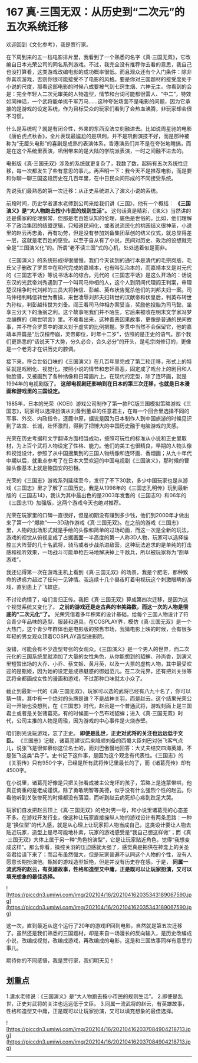 # 167 真·三国无双：从历史到“二次元”的五次系统迁移

欢迎回到《文化参考》，我是贾行家。

在下周到来的五一档电影排片里，我看到了一个熟悉的名字《真·三国无双》，它改编自日本光荣公司的同名系列游戏。不过，我完全没有推荐你去看的意思，我自己也没打算看，这类游戏改编电影的成功概率很低。而且观众还有个入门条件：除非你喜欢游戏，否则你很可能接受不了电影的风格。要是你对三国题材的接受度处于小说的尺度，那看这部电影的时候八成要被气到七窍生烟、六神无主。你看到的会是：完全年轻人二次元审美的人物造型，情节和台词可能都很雷人、“中二”，特效如同神话，一个武将能单挑千军万马……这种夸张场面不是电影的问题，因为它承接的是游戏的设定系统，作为目标受众的玩家们看到了会热血沸腾，非玩家却会很不习惯。

什么是系统呢？就是有闭合性，外来的东西没法立刻融进去。比如说周星驰的电影《唐伯虎点秋香》，全片表现最尴尬的是巩俐，并不是巩俐演技不好，而是那种被称为“无厘头电影”的喜剧是成熟的表演体系，香港演员们并不是在夸张地瞎搞，而是在这个系统里表演，巩俐带来的是大陆的学院派表演，一时之间融不进去的。

电影版《真·三国无双》涉及的系统就更复杂了，我数了数，起码有五次系统性迁移，每一次都发生了些有意思的事儿。再声明一下：我今天不是推荐电影，而是要和你聊一聊三国这段历史在几百年里，在中日民众间形成的不同接受系统。

先说我们最熟悉的第一次迁移：从正史系统进入了演义小说的系统。

前段时间，历史学者潇水老师到公司来给我们讲《三国》，他有一个概括： **《三国演义》是“大人物跑去按小市民的规则生活”。** 这句话真是精彩，《演义》当然讲的还是儒家的伦理纲常，但那是老百姓认知的伦理，底色是世俗的。比如，他们理解不了政治集团的结盟逻辑，只知道民间化，或者说流民化的桃园结义很神圣，小说里的赵云再忠勇，再有功劳，但是没有参加刘备集团草创的结义仪式，就总显得差一层，这就是老百姓的感受。以至于自从有了小说，民间对历史、政治的设想就完全是“三国演义化”的。所谓“老不读三国”式的心机，处处透着似是而非。

《三国演义》的系统形成得很缓慢。我们今天读到的通行本是清代的毛宗岗版，毛氏父子删改了罗贯中在明代完成的嘉靖本，也有叫弘治本的，而嘉靖本又是对元代的《三国志平话》等说书话本的综合。元代的《三国志平话》是这么开场的：话说东汉的光武帝刘秀遇到了一个叫司马仲相的人，这个人到阴间代理阎王判案，审理楚汉相争时代刘邦的三员大将韩信、彭越、英布状告冤杀他们的刘邦夫妇一案。司马仲相判韩信转世为曹操，来世凌辱刘邦夫妇转世的汉献帝和伏皇后，判英布转世为孙权，判彭越转世为刘备。阎王看司马仲相办案妥当，奖励他投胎为司马懿，坐享三分天下的渔翁之利。这个故事呢我们并不陌生，它后来被收在明末文学家冯梦龙编撰的《喻世明言》里。不难看出来，这种善恶因果故事，更像是普通的民间故事，并不符合罗贯中的演义对于虚实的比例把握。罗贯中当然不会保留它，他的嘉靖本开篇是“后汉桓帝崩，灵帝即位，时年十二岁”，仿照的是正史的语气。那个我们更熟悉的“话说天下大势，分久必合，合久必分”的开头，是毛宗岗修订的，更像是一个老秀才在讲历史的腔调。

接下来，符合世俗口味的《三国演义》在几百年里完成了第二轮迁移，形式上的特征就是戏剧化、视觉化，按照小说的情节和忠奸善恶，固定成了戏台上的剧目和人物脸谱，又被画到了各种绣像和日常画片上。在现代的定型，除了连环画，就是1994年的电视剧版了。 **这部电视剧还影响到在日本的第三次迁移，也就是日本漫画和游戏里的三国设定。**

1985年，日本的光荣（KOEI）游戏公司制作了第一款PC版三国模拟策略游戏《三国志》，玩家可以选择扮演从刘备到董卓的任意君主，在每一个回合里选择不同的军事、外交、内政指令，逐鹿中原，据说是因为日本制作人到中国旅游的时候见识到了故宫、长城，壮怀激烈，得到了把博大的中国历史融于电脑游戏的灵感。

光荣在历史考据和文字翻译方面相当成功，按照可玩性的标准从小说和正史里取材，为上百个武将人物设定了性格、能力。他们的美工也很精良，早期的人物头像和视觉设计，参照了从中国搜集到的三国人物绣像和连环画、香烟画；从九十年代中期以后，就重点参考了在日本大受欢迎的中国电视剧《三国演义》，那时候的曹操头像基本上就是鲍国安的扮相。

光荣的《三国志》游戏系列延续至今，发行了不下30款，多少中国玩家也是从游戏《三国志》里才了解了三国历史。我是从1998年的《三国志孔明传》玩到最新版的《三国志14》，我认为其中最出色的是2003年发售的《三国志9》和06年的《三国志11》加强版，这两个游戏今天也绝对推荐。

光荣在玩家里的口碑一直很好，但是初期没有赚到多少钱，他们到2000年才做出来了第一个“爆款”——3D动作游戏《真·三国无双》。在之前的游戏《三国志》里，人物的出场形式就是手绘的头像和简单的过场动画，而这一次是全新的玩法，游戏的视觉从俯视变成了占据画面一半高度的第一人称3D人物，玩家可以选择操控三大阵营的几十名武将，骑马或者步战杀进敌营。这种玩法追求的是单纯的打击感和视听效果，一场战斗可能单枪匹马地解决掉上千敌兵，所以被玩家称为“割草游戏”。

我还记得第一次在游戏主机上看到《真·三国无双》的场景，我是个肥宅，那种致命的诱惑力超过了任何一见钟情。我连续十几个昼夜盯着电视玩这个刺激眼睛的游戏，直到患上了飞蚊症。

不讨论病情了，咱们言归正传。我把《真·三国无双》算成第四次迁移，是因为这个视觉系统又变化了。 **之前的游戏还是走古典的审美路数，而这一次的人物是彻底的“二次元化”了。** 光荣凭借着多年积累的设计基础，给每个三国人物设计了符合青少年品味的造型、服装和道具。在COSPLAY界，模仿《真·三国无双》是一个大热门，这个青少年群体也是电影版的预售市场，我猜电影上映的时候，会有很多年轻的男女观众顶着COSPLAY造型进影院。

没错，可能会有不少造型夸张的女观众。《三国演义》是一个男人的世界，而二次元化的三国系统里就添加了大量的女性角色，从你能想到的貂蝉、孙尚香，到演义里短暂出场的大乔、小乔、蔡文姬、黄月英，以及一大票的虚构人物，其中最受欢迎的是甄姬，因为她的设定是成熟魅惑的御姐范儿。在二次元界，还有把刘关张等武将全都画成女性的漫画和游戏，不过那种口味就太小众了。

截止到最新一代的《真·三国无双》，玩家可以选的武将已经有八九十名了，你可以猜一猜，其中有一个绝对的头牌是谁？不是战神关羽，而是赵云。这个结果光荣公司一开始也没想到，在《三国志》时代，赵云是一个普通武将，游戏封面上是三国君主或者是关张诸葛亮，有的时候画一个吕布戏貂蝉；进入《真·三国无双》时代，公司主推的人物是周瑜，因为游戏的中心事件是火烧赤壁。

咱们别光说玩游戏，忘了正史。 **即便是乱世，正史对武将的关注也远远低于文臣。** 《三国志》记载，诸葛亮建议后来降顺刘备的西蜀大臣刘巴对张飞客气点儿，说张飞是很仰慕你这位名士的，而刘巴傲慢地回答：大丈夫结交四海英雄，不是张飞这类“兵子”。史书记下这件事，是因为这个观念有代表性。《三国志》的《关羽传》只有950个字，已经是所有武将传记里最长的了，而《诸葛亮传》却有4500字。

在小说里，诸葛亮好像是只把关张看成被主公宠坏的孩子，策略上是连蒙带哄，他真正倚重的是老成谨慎，除了勇敢明智等美德，似乎没有什么强烈个性的赵云。你看他听到关张惨死的时候都没有落泪，而听到赵云病死却心疼到跌足大哭。

玩家们自发把赵云顶上《真·三国无双》的绝对男一号，和小说里诸葛亮的心态差不多。在游戏开发行业，像这种让玩家直接操纵人物的游戏设计有两条思路：一种是“换位型”的代入感，就是从心理上让玩家把人物当成自己，这类设计要让人物去贴近玩家，造型上是尽可能地朴素，玩家的游戏感受是“我自己想这样做”；而《真·三国无双》大体上属于另一种“角色扮演型”，它是让玩家贴近角色，觉得“我想变成这样”。那么你看，操控关羽的压迫感就太强了，感觉真是把供在神龛上的关圣帝君给请下来了；而吕布虽然强大，但是玩家普遍不认同这个人物的个性，没有人愿意长期扮演他。甄姬的游戏造型妖艳，但是并没有历史存在感。于是， **同属一流武将的赵云，有英雄故事，性格和造型又中庸，正是既可以让玩家扮演，又可以填充想象的最佳选择。**

![https://piccdn3.umiwi.com/img/202104/16/202104162035343189067590.jpg](https://piccdn3.umiwi.com/img/202104/16/202104162035343189067590.jpg)

这一次，直到最近从这个运行了20年的游戏IP回到电影，自然就是第五次迁移了。虽然还是我们熟悉的三国题材，却是来自一场漫长的反向输入，是历史改编成小说，改编成视觉，改编成游戏，再改编成的电影，这是和三国故事同样有意思的事儿。

期待你的不同感悟，我是贾行家，我们明天见！

## 划重点

1.潇水老师说：《三国演义》是“大人物跑去按小市民的规则生活”。
2.即便是乱世，正史对武将的关注也远远低于文臣。
3.同属一流武将的赵云，有英雄故事，性格和造型又中庸，正是既可以让玩家扮演，又可以填充想象的最佳选择。

![https://piccdn3.umiwi.com/img/202104/16/202104162037084904218713.jpg](https://piccdn3.umiwi.com/img/202104/16/202104162037084904218713.jpg)

---
